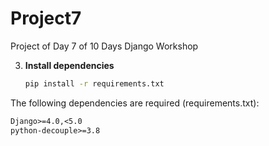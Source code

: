 # Project7
Project of Day 7 of 10 Days Django Workshop

3. **Install dependencies**
   ```bash
   pip install -r requirements.txt

The following dependencies are required (requirements.txt):

   ```txt
   Django>=4.0,<5.0
   python-decouple>=3.8
